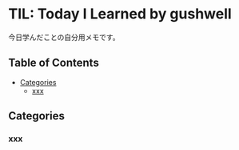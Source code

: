 # TIL: Today I Learned by gushwell

今日学んだことの自分用メモです。

## Table of Contents

- [Categories](#categories)
  - [xxx](#xxx)

## Categories

### xxx
